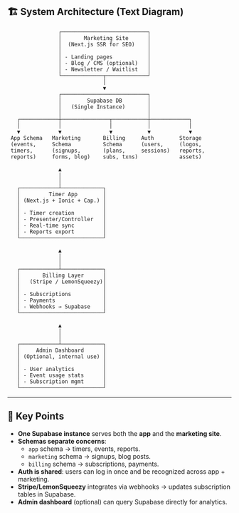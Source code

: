 ## 🏗️ System Architecture (Text Diagram)

```
                ┌───────────────────────────┐
                │       Marketing Site      │
                │  (Next.js SSR for SEO)    │
                │                           │
                │ - Landing pages           │
                │ - Blog / CMS (optional)   │
                │ - Newsletter / Waitlist   │
                └─────────────┬─────────────┘
                              │
                              ▼
                ┌───────────────────────────┐
                │        Supabase DB        │
                │   (Single Instance)       │
                │                           │
   ┌────────────┼───────────────┬───────────┼────────────┐
   │            │               │           │            │
   ▼            ▼               ▼           ▼            ▼
 App Schema   Marketing       Billing     Auth        Storage
 (events,     Schema          Schema      (users,     (logos,
 timers,      (signups,       (plans,     sessions)   reports,
 reports)     forms, blog)    subs, txns)             assets)
```

```
                ▲
                │
                │
   ┌────────────┴─────────────┐
   │         Timer App        │
   │ (Next.js + Ionic + Cap.) │
   │                          │
   │ - Timer creation         │
   │ - Presenter/Controller   │
   │ - Real-time sync         │
   │ - Reports export         │
   └──────────────────────────┘
```

```
                ▲
                │
                │
   ┌────────────┴─────────────┐
   │       Billing Layer      │
   │   (Stripe / LemonSqueezy)│
   │                          │
   │ - Subscriptions          │
   │ - Payments               │
   │ - Webhooks → Supabase    │
   └──────────────────────────┘
```

```
                ▲
                │
                │
   ┌────────────┴─────────────┐
   │     Admin Dashboard      │
   │ (Optional, internal use) │
   │                          │
   │ - User analytics         │
   │ - Event usage stats      │
   │ - Subscription mgmt      │
   └──────────────────────────┘
```

---

## 🔑 Key Points
- **One Supabase instance** serves both the **app** and the **marketing site**.  
- **Schemas separate concerns**:  
  - `app` schema → timers, events, reports.  
  - `marketing` schema → signups, blog posts.  
  - `billing` schema → subscriptions, payments.  
- **Auth is shared**: users can log in once and be recognized across app + marketing.  
- **Stripe/LemonSqueezy** integrates via webhooks → updates subscription tables in Supabase.  
- **Admin dashboard** (optional) can query Supabase directly for analytics.  
